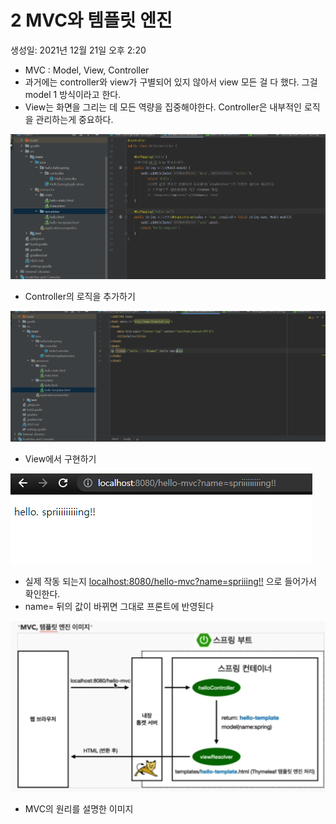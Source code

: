 # 2 MVC와 템플릿 엔진

생성일: 2021년 12월 21일 오후 2:20

- MVC : Model, View, Controller
- 과거에는 controller와 view가 구별되어 있지 않아서 view 모든 걸 다 했다. 그걸 model 1 방식이라고 한다.
- View는 화면을 그리는 데 모든 역량을 집중해야한다. Controller은 내부적인 로직을 관리하는게 중요하다.

![Untitled](img/2/Untitled.png)

- Controller의 로직을 추가하기

![Untitled](img/2/Untitled%201.png)

- View에서 구현하기

![Untitled](img/2/Untitled%202.png)

- 실제 작동 되는지 [localhost:8080/hello-mvc?name=spriiing!!](http://localhost:8080/hello-mvc?name=spriiing!!으로) 으로 들어가서 확인한다.
- name= 뒤의 값이 바뀌면 그대로 프론트에 반영된다

![Untitled](img/2/Untitled%203.png)

- MVC의 원리를 설명한 이미지
